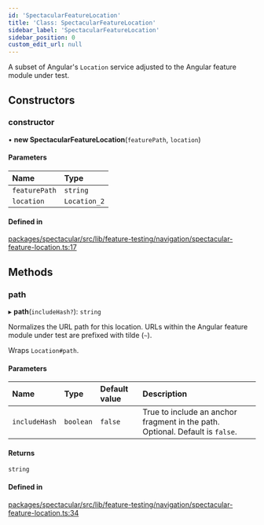 ```yaml
---
id: 'SpectacularFeatureLocation'
title: 'Class: SpectacularFeatureLocation'
sidebar_label: 'SpectacularFeatureLocation'
sidebar_position: 0
custom_edit_url: null
---
```


A subset of Angular's `Location` service adjusted to the Angular feature module under test.

## Constructors

### constructor

• **new SpectacularFeatureLocation**(`featurePath`, `location`)

#### Parameters

| Name          | Type         |
| :------------ | :----------- |
| `featurePath` | `string`     |
| `location`    | `Location_2` |

#### Defined in

[packages/spectacular/src/lib/feature-testing/navigation/spectacular-feature-location.ts:17](https://github.com/ngworker/ngworker/blob/c91c5ac/packages/spectacular/src/lib/feature-testing/navigation/spectacular-feature-location.ts#L17)

## Methods

### path

▸ **path**(`includeHash?`): `string`

Normalizes the URL path for this location. URLs within the Angular feature module under test are prefixed with tilde (`~`).

Wraps `Location#path`.

#### Parameters

| Name | Type | Default value | Description |
| :-- | :-- | :-- | :-- |
| `includeHash` | `boolean` | `false` | True to include an anchor fragment in the path. Optional. Default is `false`. |

#### Returns

`string`

#### Defined in

[packages/spectacular/src/lib/feature-testing/navigation/spectacular-feature-location.ts:34](https://github.com/ngworker/ngworker/blob/c91c5ac/packages/spectacular/src/lib/feature-testing/navigation/spectacular-feature-location.ts#L34)
